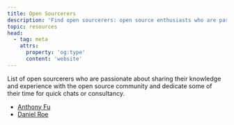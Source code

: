 ```yaml
---
title: Open Sourcerers
description: 'Find open sourcerers: open source enthusiasts who are passionate about sharing their knowledge and experience with the open source community.'
topic: resources
head:
  - tag: meta
    attrs:
      property: 'og:type'
      content: 'website'
---
```


List of open sourcerers who are passionate about sharing their knowledge and experience with the open source community and dedicate some of their time for quick chats or consultancy.

- [Anthony Fu](https://antfu.me/chat)
- [Daniel Roe](https://roe.dev/blog/open-invitation)
